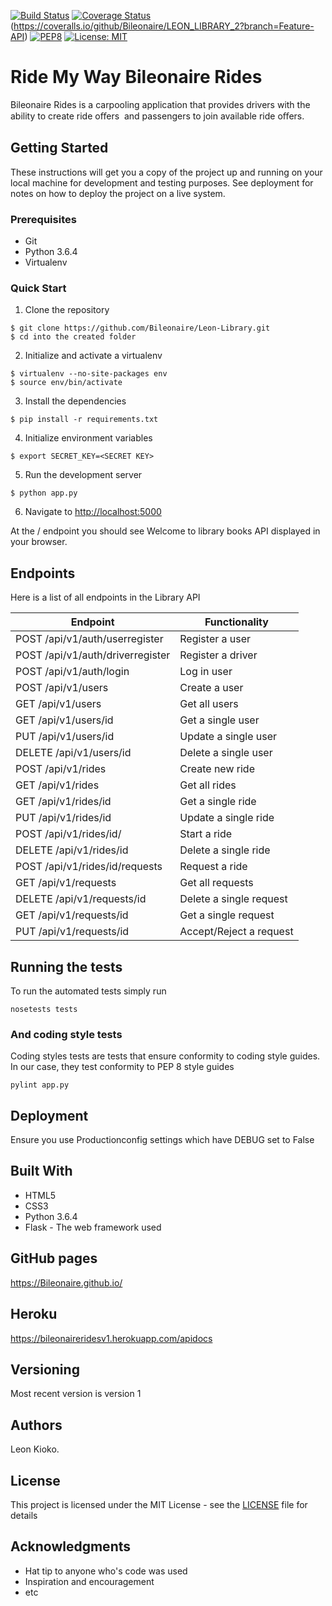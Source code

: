 [![Build Status](https://travis-ci.org/Bileonaire/Ride-My-Way.svg?branch=Develop-V1-API)](https://travis-ci.org/Bileonaire/Ride-My-Way)
[![Coverage Status](https://coveralls.io/repos/github/Bileonaire/Ride-My-Way/badge.svg?branch=Develop-V1-API)](https://coveralls.io/github/Bileonaire/Ride-My-Way?branch=Develop-V1-API)(https://coveralls.io/github/Bileonaire/LEON_LIBRARY_2?branch=Feature-API)
[![PEP8](https://img.shields.io/badge/code%20style-pep8-orange.svg)](https://www.python.org/dev/peps/pep-0008/)
[![License: MIT](https://img.shields.io/badge/License-MIT-yellow.svg)](https://opensource.org/licenses/MIT)

# Ride My Way Bileonaire Rides
Bileonaire Rides is a carpooling application that provides drivers with the ability to create ride oﬀers  and passengers to join available ride oﬀers. 


## Getting Started

These instructions will get you a copy of the project up and running on your local machine for development and testing purposes. See deployment for notes on how to deploy the project on a live system.

### Prerequisites

* Git
* Python 3.6.4
* Virtualenv

### Quick Start

1. Clone the repository

```
$ git clone https://github.com/Bileonaire/Leon-Library.git
$ cd into the created folder
```
  
2. Initialize and activate a virtualenv

```
$ virtualenv --no-site-packages env
$ source env/bin/activate
```

3. Install the dependencies

```
$ pip install -r requirements.txt
```

4. Initialize environment variables

```
$ export SECRET_KEY=<SECRET KEY>
```

5. Run the development server

```
$ python app.py
```

6. Navigate to [http://localhost:5000](http://localhost:5000)

At the / endpoint you should see Welcome to library books API displayed in your browser.

## Endpoints

Here is a list of all endpoints in the Library API

Endpoint | Functionality 
------------ | -------------
POST   /api/v1/auth/userregister | Register a user
POST   /api/v1/auth/driverregister | Register a driver
POST   /api/v1/auth/login | Log in user
POST   /api/v1/users | Create a user
GET    /api/v1/users | Get all users
GET   /api/v1/users/id | Get a single user
PUT  /api/v1/users/id | Update a single user
DELETE   /api/v1/users/id | Delete a single user
POST   /api/v1/rides | Create new ride
GET   /api/v1/rides | Get all rides
GET   /api/v1/rides/id | Get a single ride
PUT   /api/v1/rides/id | Update a single ride
POST   /api/v1/rides/id/ | Start a ride
DELETE   /api/v1/rides/id | Delete a single ride
POST   /api/v1/rides/id/requests | Request a ride
GET   /api/v1/requests | Get all requests
DELETE   /api/v1/requests/id | Delete a single request
GET   /api/v1/requests/id | Get a single request
PUT  /api/v1/requests/id | Accept/Reject a request

## Running the tests

To run the automated tests simply run

```
nosetests tests
```

### And coding style tests

Coding styles tests are tests that ensure conformity to coding style guides. In our case, they test conformity to
PEP 8 style guides

```
pylint app.py
```

## Deployment

Ensure you use Productionconfig settings which have DEBUG set to False

## Built With

* HTML5
* CSS3
* Python 3.6.4
* Flask - The web framework used

## GitHub pages

https://Bileonaire.github.io/

## Heroku

https://bileonaireridesv1.herokuapp.com/apidocs

## Versioning

Most recent version is version 1

## Authors

Leon Kioko.

## License

This project is licensed under the MIT License - see the [LICENSE](LICENSE) file for details

## Acknowledgments

* Hat tip to anyone who's code was used
* Inspiration and encouragement
* etc

